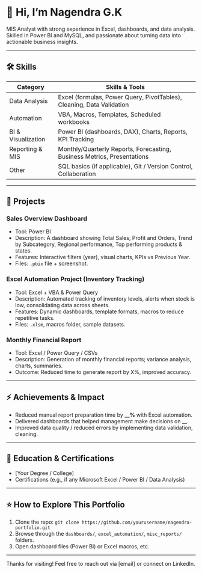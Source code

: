 # 👋 Hi, I’m Nagendra G.K  


MIS Analyst with strong experience in Excel, dashboards, and data analysis. Skilled in Power BI and MySQL, and passionate about turning data into actionable business insights.

---

## 🛠 Skills  

| Category | Skills & Tools |
|---|---|
| Data Analysis | Excel (formulas, Power Query, PivotTables), Cleaning, Data Validation |
| Automation | VBA, Macros, Templates, Scheduled workbooks |
| BI & Visualization | Power BI (dashboards, DAX), Charts, Reports, KPI Tracking |
| Reporting & MIS | Monthly/Quarterly Reports, Forecasting, Business Metrics, Presentations |
| Other | SQL basics (if applicable), Git / Version Control, Collaboration |

---

## 📂 Projects  

### Sales Overview Dashboard  
- Tool: Power BI  
- Description: A dashboard showing Total Sales, Profit and Orders, Trend by Subcategory, Regional performance, Top performing products & states.  
- Features: Interactive filters (year), visual charts, KPIs vs Previous Year.  
- Files: `.pbix` file + screenshot.  

### Excel Automation Project (Inventory Tracking)  
- Tool: Excel + VBA & Power Query  
- Description: Automated tracking of inventory levels, alerts when stock is low, consolidating data across sheets.  
- Features: Dynamic dashboards, template formats, macros to reduce repetitive tasks.  
- Files: `.xlsm`, macros folder, sample datasets.  

### Monthly Financial Report  
- Tool: Excel / Power Query / CSVs  
- Description: Generation of monthly financial reports; variance analysis, charts, summaries.  
- Outcome: Reduced time to generate report by X%, improved accuracy.  

---

## ⚡ Achievements & Impact  

- Reduced manual report preparation time by **__%** with Excel automation.  
- Delivered dashboards that helped management make decisions on __.  
- Improved data quality / reduced errors by implementing data validation, cleaning.  

---

## 📄 Education & Certifications  

- [Your Degree / College]  
- Certifications (e.g., if any Microsoft Excel / Power BI / Data Analysis)  

---

## ⭐ How to Explore This Portfolio  

1. Clone the repo: `git clone https://github.com/yourusername/nagendra-portfolio.git`  
2. Browse through the `dashboards/`, `excel_automation/`, `misc_reports/` folders.  
3. Open dashboard files (Power BI) or Excel macros, etc.  

---

Thanks for visiting! Feel free to reach out via [email] or connect on LinkedIn.
